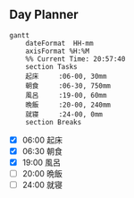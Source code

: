 ## Day Planner
```mermaid
gantt
    dateFormat  HH-mm
    axisFormat %H:%M
    %% Current Time: 20:57:40
    section Tasks
    起床     :06-00, 30mm
    朝食     :06-30, 750mm
    風呂     :19-00, 60mm
    晩飯     :20-00, 240mm
    就寝     :24-00, 0mm
    section Breaks

```

- [x] 06:00 起床
- [x] 06:30 朝食
- [x] 19:00 風呂
- [ ] 20:00 晩飯
- [ ] 24:00 就寝